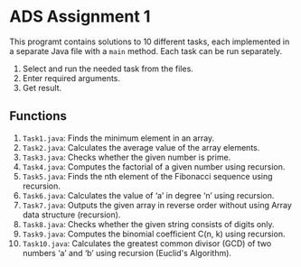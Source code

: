 # **ADS Assignment 1**
This programt contains solutions to 10 different tasks, each implemented in a separate Java file with a `main` method. Each task can be run separately.

1. Select and run the needed task from the files.
2. Enter required arguments.
3. Get result.
## **Functions**

1.  `Task1.java`: Finds the minimum element in an array.
2.  `Task2.java`: Calculates the average value of the array elements.
3.  `Task3.java`: Checks whether the given number is prime.
4.  `Task4.java`: Computes the factorial of a given number using recursion.
5.  `Task5.java`: Finds the nth element of the Fibonacci sequence using recursion.
6.  `Task6.java`: Calculates the value of ‘a’ in degree ‘n’ using recursion.
7.  `Task7.java`: Outputs the given array in reverse order without using Array data structure (recursion).
8.  `Task8.java`: Checks whether the given string consists of digits only.
9.  `Task9.java`: Computes the binomial coefficient C(n, k) using recursion.
10. `Task10.java`: Calculates the greatest common divisor (GCD) of two numbers ‘a’ and ‘b’ using recursion (Euclid's Algorithm).

